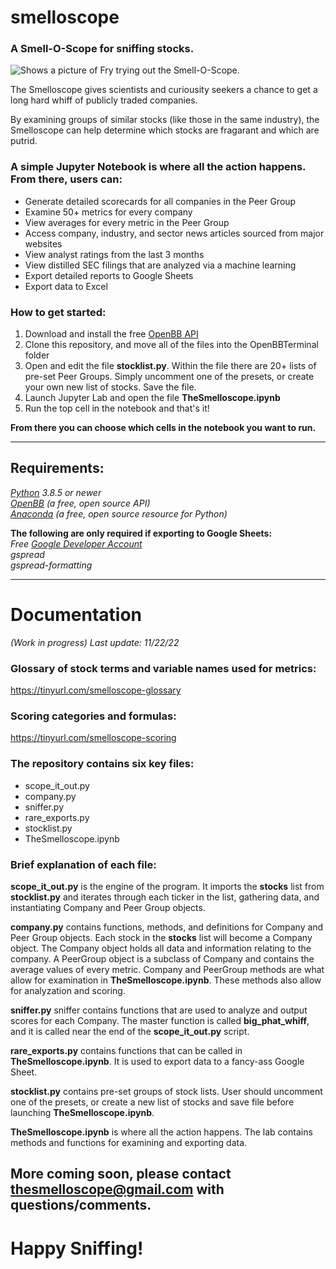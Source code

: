 # smelloscope
### A Smell-O-Scope for sniffing stocks.

<picture>
  <source media="(prefers-color-scheme: dark)" srcset="https://facingwinter.com/misc2022/smelloscope2small.jpg">
  <source media="(prefers-color-scheme: light)" srcset="https://facingwinter.com/misc2022/smelloscope2small.jpg">
  <img alt="Shows a picture of Fry trying out the Smell-O-Scope." src="https://facingwinter.com/misc2022/smelloscope2small.jpg">
</picture>

The Smelloscope gives scientists and curiousity seekers a chance to get a long hard whiff of publicly traded companies.

By examining groups of similar stocks (like those in the same industry), the Smelloscope can help determine which stocks are fragarant and which are putrid.

### A simple Jupyter Notebook is where all the action happens. From there, users can:
- Generate detailed scorecards for all companies in the Peer Group
- Examine 50+ metrics for every company
- View averages for every metric in the Peer Group
- Access company, industry, and sector news articles sourced from major websites
- View analyst ratings from the last 3 months
- View distilled SEC filings that are analyzed via a machine learning
- Export detailed reports to Google Sheets
- Export data to Excel

### How to get started:
1) Download and install the free [OpenBB API](https://openbb.co/products/terminal#get-started)
2) Clone this repository, and move all of the files into the OpenBBTerminal folder
3) Open and edit the file **stocklist.py**. Within the file there are 20+ lists of pre-set Peer Groups. Simply uncomment one of the presets, or create your      own new list of stocks. Save the file.
4) Launch Jupyter Lab and open the file **TheSmelloscope.ipynb**
5) Run the top cell in the notebook and that's it! 

**From there you can choose which cells in the notebook you want to run.**

_______________________________________________________________________________________________________________________________________________________
## Requirements:

<i>[Python](https://www.python.org/downloads/) 3.8.5 or newer<br></i>
<i>[OpenBB](https://docs.openbb.co/sdk/quickstart/installation) (a free, open source API)<br></i>
<i>[Anaconda](https://www.anaconda.com/products/distribution) (a free, open source resource for Python)<br></i>

**The following are only required if exporting to Google Sheets:**<br>
<i>Free [Google Developer Account](https://developers.google.com/)<br></i>
<i>gspread</i><br>
<i>gspread-formatting</i>
 
 _______________________________________________________________________________________________________________________________________________________
 # Documentation
 
<i>(Work in progress) Last update: 11/22/22</i><br>
 
 ### Glossary of stock terms and variable names used for metrics:<br> 
 https://tinyurl.com/smelloscope-glossary
 
 ### Scoring categories and formulas:<br> 
 https://tinyurl.com/smelloscope-scoring
 
 ### The repository contains six key files:
 - scope_it_out.py
 - company.py
 - sniffer.py
 - rare_exports.py
 - stocklist.py
 - TheSmelloscope.ipynb
 
 ### Brief explanation of each file:
 
**scope_it_out.py** is the engine of the program. It imports the **stocks** list from **stocklist.py** and iterates through each ticker in the list, gathering data, and instantiating Company and Peer Group objects.

**company.py** contains functions, methods, and definitions for Company and Peer Group objects. Each stock in the **stocks** list will become a Company object. The Company object holds all data and information relating to the company. A PeerGroup object is a subclass of Company and contains the average values of every metric. Company and PeerGroup methods are what allow for examination in **TheSmelloscope.ipynb**. These methods also allow for analyzation and scoring.

**sniffer.py** sniffer contains functions that are used to analyze and output scores for each Company. The master function is called **big_phat_whiff**, and it is called near the end of the **scope_it_out.py** script.

**rare_exports.py** contains functions that can be called in **TheSmelloscope.ipynb**. It is used to export data to a fancy-ass Google Sheet.

**stocklist.py** contains pre-set groups of stock lists. User should uncomment one of the presets, or create a new list of stocks and save file before launching **TheSmelloscope.ipynb**.

**TheSmelloscope.ipynb** is where all the action happens. The lab contains methods and functions for examining and exporting data.
 
 
## More coming soon, please contact thesmelloscope@gmail.com with questions/comments.

# Happy Sniffing!
